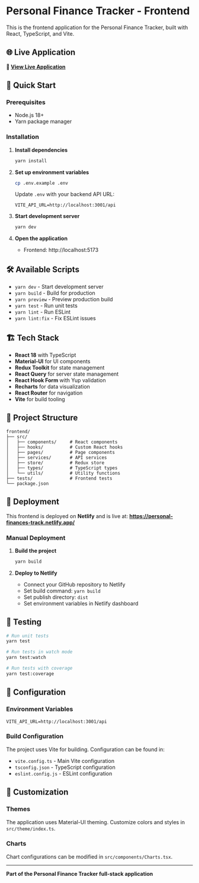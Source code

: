 # Personal Finance Tracker - Frontend

This is the frontend application for the Personal Finance Tracker, built with React, TypeScript, and Vite.

## 🌐 Live Application

**🎯 [View Live Application](https://personal-finances-track.netlify.app/)**

## 🚀 Quick Start

### Prerequisites
- Node.js 18+
- Yarn package manager

### Installation

1. **Install dependencies**
   ```bash
   yarn install
   ```

2. **Set up environment variables**
   ```bash
   cp .env.example .env
   ```
   
   Update `.env` with your backend API URL:
   ```env
   VITE_API_URL=http://localhost:3001/api
   ```

3. **Start development server**
   ```bash
   yarn dev
   ```

4. **Open the application**
   - Frontend: http://localhost:5173

## 🛠 Available Scripts

- `yarn dev` - Start development server
- `yarn build` - Build for production
- `yarn preview` - Preview production build
- `yarn test` - Run unit tests
- `yarn lint` - Run ESLint
- `yarn lint:fix` - Fix ESLint issues

## 🏗 Tech Stack

- **React 18** with TypeScript
- **Material-UI** for UI components
- **Redux Toolkit** for state management
- **React Query** for server state management
- **React Hook Form** with Yup validation
- **Recharts** for data visualization
- **React Router** for navigation
- **Vite** for build tooling

## 📁 Project Structure

```
frontend/
├── src/
│   ├── components/     # React components
│   ├── hooks/          # Custom React hooks
│   ├── pages/          # Page components
│   ├── services/       # API services
│   ├── store/          # Redux store
│   ├── types/          # TypeScript types
│   └── utils/          # Utility functions
├── tests/              # Frontend tests
└── package.json
```

## 🚀 Deployment

This frontend is deployed on **Netlify** and is live at:
**https://personal-finances-track.netlify.app/**

### Manual Deployment

1. **Build the project**
   ```bash
   yarn build
   ```

2. **Deploy to Netlify**
   - Connect your GitHub repository to Netlify
   - Set build command: `yarn build`
   - Set publish directory: `dist`
   - Set environment variables in Netlify dashboard

## 🧪 Testing

```bash
# Run unit tests
yarn test

# Run tests in watch mode
yarn test:watch

# Run tests with coverage
yarn test:coverage
```

## 🔧 Configuration

### Environment Variables

```env
VITE_API_URL=http://localhost:3001/api
```

### Build Configuration

The project uses Vite for building. Configuration can be found in:
- `vite.config.ts` - Main Vite configuration
- `tsconfig.json` - TypeScript configuration
- `eslint.config.js` - ESLint configuration

## 🎨 Customization

### Themes
The application uses Material-UI theming. Customize colors and styles in `src/theme/index.ts`.

### Charts
Chart configurations can be modified in `src/components/Charts.tsx`.

---

**Part of the Personal Finance Tracker full-stack application**
